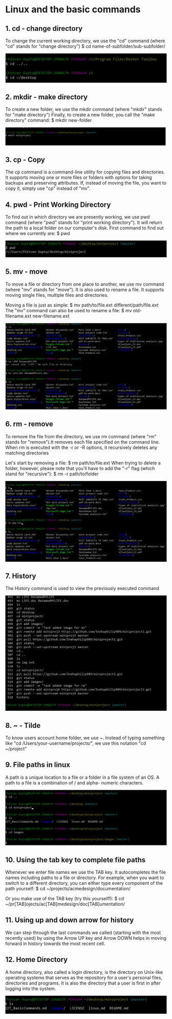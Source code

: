 # Linux and the basic commands
## 1. cd - change directory
To change the current working directory, we use the "cd" command (where "cd" stands for "change directory")
$ cd name-of-subfolder/sub-subfolder/

![Adding Image for cd](https://github.com/Snehaphilip989/miniproject1/blob/master/Images/cd.JPG)

## 2. mkdir - make directory
To create a new folder, we use the mkdir command (where "mkdir" stands for "make directory")
Finally, to create a new folder, you call the "make directory" command:
$ mkdir new-folder

![Adding Image for mkdir](https://github.com/Snehaphilip989/miniproject1/blob/master/Images/mkdir.JPG)

## 3. cp - Copy
The cp command is a command-line utility for copying files and directories. It supports moving one or more files or folders with options for taking backups and preserving attributes.
If, instead of moving the file, you want to copy it, simply use "cp" instead of "mv". 

## 4. pwd - Print Working Directory
To find out in which directory we are presently working, we use pwd command (where "pwd" stands for "print working directory").  It will return the path to a local folder on our computer's disk.
First command to find out where we currently are:
$ pwd

![Adding Image for pwd](https://github.com/Snehaphilip989/miniproject1/blob/master/Images/pwd.JPG)

## 5. mv - move
To move a file or directory from one place to another, we use mv command (where "mv" stands for "move"). It is also used to rename a file.  It supports moving single files, multiple files and directories.

Moving a file is just as simple:
$ mv path/to/file.ext different/path/file.ext
The "mv" command can also be used to rename a file:
$ mv old-filename.ext new-filename.ext

![Adding Image for mv](https://github.com/Snehaphilip989/miniproject1/blob/master/Images/mv.JPG)

## 6. rm - remove 
To remove the file from the directory, we use rm command (where "rm" stands for "remove").It removes each file specified on the command line. When rm is executed with the -r or -R options, it recursively deletes any matching directories

Let's start by removing a file:
$ rm path/to/file.ext
When trying to delete a folder, however, please note that you'll have to add the "-r" flag (which stand for "recursive"):
$ rm -r path/to/folder

![Adding Image for rm](https://github.com/Snehaphilip989/miniproject1/blob/master/Images/rm.JPG)

## 7. History 
The History command is used to view the previously executed command

![Adding Image for History](https://github.com/Snehaphilip989/miniproject1/blob/master/Images/History.JPG)

## 8. ~ - Tilde
To know users account home folder, we use ~. Instead of typing something like "cd /Users/your-username/projects/", we use this notation  "cd ~/project"
 
## 9. File paths in linux 
A path is a unique location to a file or a folder in a file system of an OS. A path to a file is a combination of / and alpha- numeric characters.

![Adding Image for Filepath](https://github.com/Snehaphilip989/miniproject1/blob/master/Images/Filepath.JPG)

## 10. Using the tab key to complete file paths
Whenever we enter file names we use the TAB key. It autocompletes the file names including paths to a file or directory.
For example, when you want to switch to a different directory, you can either type every component of the path yourself:
$ cd ~/projects/acmedesign/documentation/

Or you make use of the TAB key (try this yourself!):
$ cd ~/pr[TAB]ojects/ac[TAB]medesign/doc[TAB]umentation/

## 11. Using up and down arrow for history
We can step through the last commands we called (starting with the most recently used) by using the Arrow UP key
and Arrow DOWN helps in moving forward in history towards the most recent cell. 

## 12. Home Directory 
A home directory, also called a login directory, is the directory on Unix-like operating systems that serves as the repository for a user's personal files, directories and programs. It is also the directory that a user is first in after logging into the system.

![Adding Image for Home Directory](https://github.com/Snehaphilip989/miniproject1/blob/master/Images/home%20directory.JPG)
